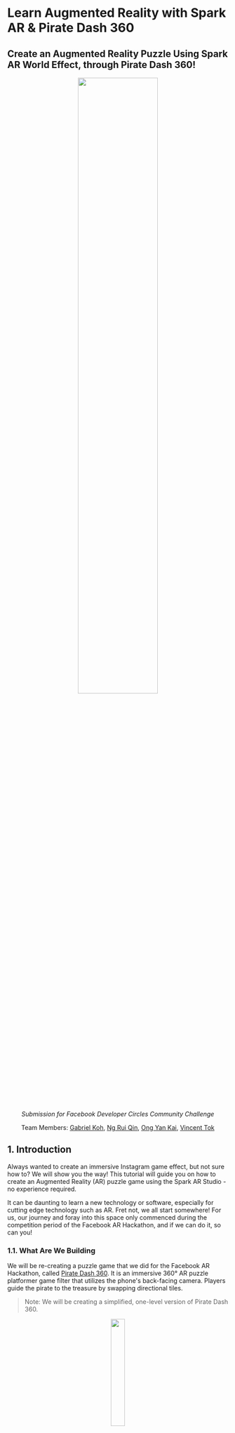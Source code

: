 # **Learn Augmented Reality with Spark AR & Pirate Dash 360**

## Create an Augmented Reality Puzzle Using Spark AR World Effect, through Pirate Dash 360!

<div>
    <p align="center"><img src="img/PirateDash360_Tutorial_thumbnail.png" width="60%"/></p>
    <p align="center"><i>Submission for Facebook Developer Circles Community Challenge</i></center>
    <p align="center">
    Team Members: <a href="https://github.com/gabrielkzm">Gabriel Koh</a>, <a href="https://github.com/ngrq123">Ng Rui Qin</a>, <a href="https://github.com/yankai364">Ong Yan Kai</a>, <a href="https://github.com/vncnttkkk">Vincent Tok</a>
    </p>
</div>

## 1. **Introduction**

Always wanted to create an immersive Instagram game effect, but not sure how to? We will show you the way! This tutorial will guide you on how to create an Augmented Reality (AR) puzzle game using the Spark AR Studio - no experience required.

It can be daunting to learn a new technology or software, especially for cutting edge technology such as AR. Fret not, we all start somewhere! For us, our journey and foray into this space only commenced during the competition period of the Facebook AR Hackathon, and if we can do it, so can you! 

### **1.1. What Are We Building**

We will be re-creating a puzzle game that we did for the Facebook AR Hackathon, called [Pirate Dash 360](https://devpost.com/software/pirate-dash-360). It is an immersive 360° AR puzzle platformer game filter that utilizes the phone's back-facing camera. Players guide the pirate to the treasure by swapping directional tiles. 

> Note: We will be creating a simplified, one-level version of Pirate Dash 360.
 
<p align="center"><img src="img/1a.png" width="25%" height="25%"/></p>

### **1.2. Key Concepts Covered**

Through this tutorial, you will learn how to:
- Utilize various features of Spark AR Studio
- Import and customize game assets using Spark AR Studio
- Augment game environment using Spark AR Studio and JavaScript
- Add animations using Spark AR Studio and JavaScript

## 2. **Before We Start**

### **2.1. Knowledge Prerequisites**
- Javascript: https://javascript.info, https://www.json.org/json-en.html

Basic JavaScript knowledge is recommended for this tutorial as it is required for scripting of animations and setting up the scene for the game. Within JavaScript, JavaScript Object Notation (JSON) is a data format which can be used to define the structure of the game. In **Pirate Dash 360**, it is used to define the tiles required for each level.

### **2.2. Software Prerequisites**
- **Spark AR Studio v98**: https://sparkar.facebook.com/ar-studio/download
- **A code editor**, such as Visual Studio Code: https://code.visualstudio.com/download 

### **2.3. Getting Started**
<p align="center"><img src="img/2c.png" width="40%"/></p>

To get started, download this repository by selecting **Download ZIP** and save it to a familiar location. Open the **starter** folder.

### **2.4. Understanding Starter Project**
[TODO: include file structure pic and explanation]

With a good understanding of the pre-starter project, we can now begin!

## 3. **Part 1: Importing and Customizing Game Assets**
---
We will proceed to import and customize the game assets in the Spark AR environment. To simplify this process, please refer to the `/starter/objects` folder for all the relevant game assets that you would require for this section. 

> The objective of this section is to prepare the static assets for subsequent feature implementation i.e creating the augmented environment, implementing game logic and so on. 

### **3.1. Placing Tiles and Pirate in World View**

First, we need to import the relevant assets into Spark AR Studio.

<details><summary>Show Instructions</summary>

1. Open Spark AR Studio.
   
2. On the left navigation pane, click **Open** and open `/starter/starter.arproj` to open the project.
   
3. From here you can view the Scene environment that we will be working with. Proceed to import the pirate object:
   
4. Click **+Add Asset** on the bottom left of the side navigation drawer, followed by **Import From Computer....** Select file `/starter/objects/pirate/scene.gltf` to import the Pirate asset.
   
5. Repeat Step 3 for `/treasure-chest/chest-anim.fbx`, `/tile/blockHalf.fbx` and `/directions/scene.gltf` under `/starter/objects` to import tiles, directions and treasure assets. You should see the following:

<p align="center"><img src="img/assets_file_structure.jpg" width="30%"/></p>

6. Next, drag the **3d Sidescroller Little Pirate** (pirate), **chest-anim** (treasure chest), **blockHalf** (tile), **Chevron** (direction) from the **Assets** category into the **Plane Tracker planeTracker0**. You should be able to see the following:

<p align="center"><img src="img/assets_world_view.jpg" width="50%"/></p>

</details>

### **3.2. Resizing Objects**

Now that we have all our assets placed into the Scene environment via the Plane Tracker, the next thing we want to do is to re-size them.

<details><summary>Show Instructions</summary>

1. Proceed to click on **3d Sidescroller Little Pirate** under **planeTracker0**, you will see a navigation pane showing up on the right hand side of Spark AR Studio. You may adjust the size of the 3D object via the **x, y, z** coordinates under **Scale** section. For the pirate object, kindly use the following coordinate values: **x = 0.07, y = 0.07, z = 0.07**.

2. Do the following for the **chest-anim**, **blockHalf**, and **Chevron** object, based on the coordinates given below:

    Asset | x | y | z
    ------------ | ------------- | ------------- | -------------
    blockHalf | 1 | 1 | 1
    Cheveron | 0.5 | 0.7 | 0.5
    chest-anim | 1.21876 | 1.36885 | 1.09586

    Afterwhich, you should be able to see the following:

<p align="center"><img src="img/assets_resized.jpg" width="100%"/></p>

*Size of all assets changed, however, only properties of pirate can be seen in the screenshot.*

</details>

### **3.3. Changing the Texture**

Finally, we are done with placing and resizing our assets. To opt for your very own design, you can choose to whichever texture and color you prefer. In order to change the textures, select the object under **Assets**. You will notice the right navigation pane showing, proceed to choose from the available textures and colors under **Albedo**. For this tutorial, we will proceed to change the color of **direction** to yellow.

<details><summary>Show Instructions</summary>

1. Click on **Chevron → Scene_-_Root** under **Assets**.
2. Under **Albedo → Texture**, click the dropdown and remove any texture.
3. Click **Color**, and select a color of your preference, in the project, we decided on Yellow.

</details>

### **3.4. Creating Different Directions for Cheverons (Up, Left, Right)**

As our current **Chevron** is only oriented in one direction, we need to create three different chevrons with different orientations. We can do this by adjusting its rotation.

<details><summary>Show Instructions</summary>

1. Start off by renaming **Chevron** under **planeTracker0** to **chevron_up**.
2. Make two more copies of **chevron_up** and rename it to **chevron_right**, **chevron_left**.
3. Click on **chevron_up**, in the right navigation bar, adjust values in **Rotation**: **x = -90, y = 0, z = -179**.
4. Repeat *Step 3* for **chevron_right** and **chevron_left** using the details from the following table.

    Asset | x | y | z
    ------------ | ------------- | ------------- | -------------
    chevron_right | 90 | -90 | -180
    chevron_left | -90 | -90 | -180

    You should be able to see the following:
<p align="center"><img src="img/assets_multiple_directions.jpg" width="100%"/></p>

*Rotations of all assets changed, however only properties of chevron_left can be seen in screenshot.*

</details>

### **3.5. Grouping Objects, Organizing Structure and Final Adjustments**

This section encompasses the concept of grouping different objects together, as well as organizing them in the correct structure. You may have noticed that certain objects like the Pirate are in fact a group of objects. In this tutorial, we need to group tiles with directions, as well as tiles with treasure.

<details><summary>Show Instructions</summary>

1. Right click **planeTracker0**, select **Add** and click **Create a Null Object**, naming it **level1**.
2. Make a copy of **blockHalf**.
3. Rename **blockHalf** to **tile1** and drag the **chevron_right** object into **tile1**.
4. Rename **blockHalf0** to **blockHalf**
5. Drag **tile1** into **level1**
6. Adjust **tile1** **Scale** to **x = 0.09, y = 0.12, z = 0.09**.
7. Adjust **tile1 → chevron_right Scale** to **0.5**, **0.7** and **0.5** for **x**, **y** and **z** respectively.
8. Adjust **tile1 → chevron_right Position** to **-0.27349**, **0.71012** and **0.85518** for **x**, **y**, and **z** respectively. 
9. Repeat *Steps 2 to 8* for **chevron_up** and **chevron_left**, naming them **tile3** and **tile5** respectively, instead of **tile1** for *Step 4*. Refer to the details for the different positions for *Step 8* based on the table below:

    Assets | x | y | z
    ------------ | ------------- | ------------- | -------------
    chevron_up | -0.82373 | 0.89036 | 0.28953
    chevron_left | -1.312 | 0.88182 | 0.85518

1.  Repeat *Steps 2 to 8* for **chest-anim**, naming it **tileEnd** instead of **tile1** for *Step 4*. Refer to the following for values on *Step 7, 8*:
    
    Properties | x | y | z
    ------------ | ------------- | ------------- | -------------
    Scale | 1.21876 | 1.36885 | 1.09586
    Position | -0.7808 | 0.71012 | 0.85518

2.  Navigate to **tileEnd → chest-anim** and delete the **Sand** object.
3.  Rename **chest-anim** to **treasure**.
    
You should be able to see the following:
<p align="center"><img src="img/tiles.jpg" width="100%"/></p>

13. Make duplicates of relevant tiles and rename them accordingly to conclude this section, before moving to augmenting the environment with javascript. Refer to the table below for the finalized details on duplication and renaming of tiles.
    
    Tile Name | Chevron Type/Treasure in Tile
    ------------ | -------------
    tile1 | chevron_right
    tile2 | chevron_right
    tile3 | chevron_up
    tile4 | chevron_up
    tile5 | chevron_left
    tile6 | chevron_left
    tile7 | chevron_right
    tile8 | chevron_right
    tile9 | chevron_right
    tileStart | chevron_right
    tileEnd | treasure

14. Rename **3d Sidescroller Little Pirate** to **pirate**.
    
15. Drag **pirate** into **level1**.
    
16. Delete **blockHalf**.
    
17. Change the coordinates of **level1** to **x = 0, y = 0.3, z = -1**. Do note that the positioning of the objects within the scene does not matter at this point in time *(it is okay to see objects all over the place in the scene)*.
    
You should be able to see the following:
<p align="center"><img src="img/final_tiles.jpg" width="30%"/></p>

18.  Finally, under **Assets → chest-anim**, delete the following: **Hole, Sand, Texture 1, 2, 4, 5, 6, 7, 8, 9, 12, 13**. This is done to shrink the project size, abiding by size restrictions for publishing of game in the later stages.

</details>

## 4. Part 2: Creating the Augmented Environment

Now that we have added the objects to our AR environment, it is time to position them to create our first game level! 

> The objective of this section is to learn how to create the augmented environment by rendering objects, adding user interactions and manipulating objects using scripts.

### a. Positioning Tiles using Grid System

We will now position our tiles using a self-devised Grid System.

<details><summary>Show Instructions</summary>

Since we are building a platformer game, the coordinates of each tile has to be exact as we do not want to have any visible gaps, misaligned tiles or poor level visibility. To achieve precision, we will use a **Grid System** to define where the tiles should be placed in the AR environment. Since our game provides a 360-degrees experience, we have experimented and devised the below grid (top-down view) for optimal level visibility and multi-level scalability.

![](img/empty_grid.png)

In this devised grid system, the **column indexes are the x axis in SparkAR and row indices are z axis in SparkAR**. This is aligned with the SparkAR dimensions where x is the width and z is the depth from the user’s perspective. Each box represents the **space needed for a single tile (unit length)**.

> *From our experiments, we have concluded that all game tiles should only be placed in the white/yellow boxes. Any tile placed within [x: 7, z: 7] to [x: 14, z: 14] would be at the user’s blind spot (too near to the user), and would only be visible if the player moves away from his/her original position.*

In the SparkAR environment, we will need a reference point for our grid, so let’s use the top-left corner i.e. [x: 1, y: 1]. The exact coordinates for the reference point based on our experiments is **[x: -0.463, y: -0.8, z: -0.52]**. We have also pre-determined that the **unit length is 0.15**, after including a small padding between tiles.

With the reference point and unit length, we can render a tile at any of the boxes in the grid simply by using the grid indexes. For example, if I want to place a tile at [x: 10, z: 5] on the grid, I can calculate the exact coordinates in SparkAR by **multiplying the grid index with our unit length**, and then **adding the reference point coordinate**.

Hence, the exact coordinates in SparkAR for a tile at [x: 10, z: 5] on our grid would be [x: 10 * 0.15 + (-0.463), z: 5 * 0.15 + (-0.52)].

</details>

### b. Level Design

After understanding the Grid System, we can start creating our first level! 

Here’s a sneak peek on the level design:

![](img/L1_top_view.png)

<details><summary>Show Instructions</summary>

The pirate begins from the lower left tile and ends at the upper right tile. The positions of the 9 tiles in the middle will be randomized before every attempt. Let’s draft this level design in our grid:

![](img/level_1_grid.png)

Usually, we start our level design with the solution in mind, before deciding which tiles should be shuffled. For our first level, we will shuffle the 9 tiles between [x: 10, z: 4] to [x: 12, z: 6]. The only fixed tiles are the starting tile at [x: 9, z: 6] and the destination tile at [x: 13, z: 4].

That will be all for our first level. Let’s move on to the scripting!

</details>

### c. Mapping Spark AR Objects to JavaScript Objects

We will now map objects on both the Studio and code together.

<details><summary>Show Instructions</summary>

In your Spark AR Studio, click on **Add Asset** > **Script**. You should see a new `script.js` under your assets. Navigate to your project directory and you should see a **scripts** folder with `script.js` within. This file will be the main script containing all of our game logic. Within the **scripts** folder, create a file named `levels.js`. This file will contain our level data, which will be imported by the main script later on. Open `levels.js` using your favourite editor and insert the following lines:

```js
module.exports = [
    {
        no_of_tiles: 9,
        start_tile: {
            name: "tileStart",
            direction: "right",
            units : 1,
            position: [2,8]
        },
        end_tile:{
            name: "tileEnd",
            position: [6,6]
        },
        tile_patterns: [
            {
                name: "tile1",
                direction: "right",
                units: 1
            },
            {
                name: "tile2",
                direction: "right",
                units: 1
            },
            {
                name: "tile3",
                direction: "up",
                units: 1
            },
            {
                name: "tile4",
                direction: "up",
                units: 1
            },
            {
                name: "tile5",
                direction: "left",
                units: 1
            },
            {
                name: "tile6",
                direction: "left",
                units: 1
            },
            {
                name: "tile7",
                direction: "right",
                units: 1
            },
            {
                name: "tile8",
                direction: "right",
                units: 1
            },
            {
                name: "tile9",
                direction: "right",
                units: 1
            },
        ],
        tile_positions_to_randomize: [
            [3,8], [4,8], [5,8], [3,7], [4,7], [5,7], [3,6], [4,6], [5,6]
        ],
    }
]
```

Let’s try to understand the above code. Here, we are exporting an array of objects, each object representing a game level. There is only 1 object in the array for now since we are working on our first level. Within the level object, there are a few properties:
- `no_of_tiles`: Total number of tiles
- `start_tile`: Where the pirate starts from
- `name`: Spark AR object name
- `direction`: Where the arrow on the tile is pointing towards
- `units`: How many tiles to move the pirate when stepped on
- `position`: Tile position on the grid system
- `end_tile`: Where the treasure chest is 
- `tile_patterns`: Every other tile besides start and end tile
- `tile_positions_to_randomize`: Grid indexes to render random tile patterns at

Essentially, the purpose of `levels.js` is to easily declare the structure of a level in our grid system so that we can render the SparkAR objects in `script.js`.

</details>

### d. Rendering the Level

With our `levels.js` ready, we can now start writing the main script. 

<details><summary>Show Instructions</summary>

Navigate to the **scripts** folder in your project directory and open `script.js` with your favourite editor. Remove the existing code and insert the following:

```js
const Scene = require('Scene');
export const Diagnostics = require('Diagnostics');
```

Here, we are loading the Scene and Diagnostics module. The Scene module allows us to access the objects placed in our AR environment, while the Diagnostics module is for debugging purposes.

Next, let’s define constants for our tile dimensions based on the grid system:

```js
// Tile dimensions
const unit_length = 0.15; // x length and z length
const top_left_x = -0.463;
const top_left_y = -0.8;
const top_left_z = -0.52;
```

Then, we’ll import `level.js` and retrieve the data for level 1:

```js
// Level variables
const levels = require("./levels");
let current_level = 1;
let level = levels[current_level - 1]; // lv 1 is index 0
let no_of_tiles = level.no_of_tiles;
let tile_positions = level.tile_positions_to_randomize;
let tile_patterns = level.tile_patterns;
let start_tile = level.start_tile;
let end_tile = level.end_tile;
```

To render a tile in place, we first need to retrieve the respective SparkAR tile object. We will write a function to retrieve the SparkAR tile object based on the tile name provided in our `level.js`:

```js
async function getTileUI(name) {
    const level = await Scene.root.findFirst("level" + current_level);
    return level.findFirst(name);
}
```

Next, we will need a function to convert our grid system indexes into X and Z coordinates in SparkAR. The formula can be found at previous section [Positioning Tiles using Grid System](#a-positioning-tiles-using-grid-system).

```js
function getCoordinateXFromIndex(index) {
    return top_left_x + (index * unit_length);
}
 
function getCoordinateZFromIndex(index) {
    return top_left_z + (index * unit_length);
}
```

Now that we are able to retrieve the respective SparkAR tile object as well as compute its respective X and Z coordinates based on our grid system, we can write our function for placing tiles. This function takes in the `tile_pattern` JavaScript object as well as its grid `position`, retrieves its respective SparkAR object name, and places it in the specified location.

```js
async function placeTile(tile_pattern, position) {
    // Place tile in SparkAR
    const tile_UI = await getTileUI(tile_pattern.name);
    tile_UI.transform.x = getCoordinateXFromIndex(position[0]);
    tile_UI.transform.y = top_left_y;
    tile_UI.transform.z = getCoordinateZFromIndex(position[1]);
}
```

Let’s test the function! Place the start and end tiles by passing in `start_tile` and `end_tile` and their `position`s:

```js
// Place start and end tile
placeTile(start_tile, start_tile.position);
placeTile(end_tile, end_tile.position);
```

Go back to your SparkAR Studio, and click on **Restart** to reload the filter. You should see the following:

![](img/rendering_start_end_tile.png)

Hurray! We have successfully rendered the start and end tiles correctly. Next, we need to **render the middle nine tiles in a random fashion**. Let’s write a function that returns us a random array index given a maximum integer value. We will need this function to randomly select tiles to be placed.

```js
function getRandomInt(max) {
    return Math.floor(Math.random() * Math.floor(max));
}
```

To randomly render tiles, we will first loop through our `tile_patterns` variable, which contains all the tile patterns for the current level. For each tile pattern, we will use our random function to pick a random position on the grid to place the tile.

```js
// Place each tile in a random position
// Loop through tiles
tile_patterns.forEach(tile_pattern => {
    let randIndex = getRandomInt(tile_positions.length);
    let position = tile_positions[randIndex];
    tile_positions.splice(randIndex, 1);
 
    placeTile(tile_pattern, position);
})
```

Click on **Restart** in SparkAR Studio and you should see the entire level being rendered this time. Restart the filter a few more times, and you should notice that the tiles are being placed randomly.

![](img/render_random_tiles.png)

Next, we will need to place the pirate at the starting tile. Note that the pirate needs to stand at the center of the tile, so we will need a function that helps to calculate the coordinates of the center of a tile given a grid index. Since we previously wrote two functions to get the X and Z coordinates of a given index, we can simply reuse them.

```js
function getMidPointFromIndex(position) {
    return [
        getCoordinateXFromIndex(position[0]) - (unit_length / 2),
        getCoordinateZFromIndex(position[1]) + (unit_length / 2)
    ]
}
```

Now, we simply identify the pirate object in the SparkAR environment and position it accordingly.

```js
// Place character on start tile
Scene.root.findFirst("pirate")
    .then(agent => {
        let agentPosition = start_tile.position
        let point = getMidPointFromIndex(agentPosition);
        agent.transform.x = point[0];
        agent.transform.y = top_left_y + 0.11; // To ensure the pirate is at the right height
        agent.transform.z = point[1];
    })
```

Click on **Restart** in Spark AR Studio and you should see the pirate being placed in the center of the starting tile:

![](img/render_pirate.png)

Great job! You have successfully rendered the level using scripting. In the next sections, we will work on handling user interactions, such as tapping on a single tile to select it, tapping on two tiles to swap them, and tapping on the pirate to start walking.

</details>

### e. Selecting Tiles

When the player selects a tile, there should be some form of indication to show that he/she has selected the tile he/she wanted to choose. In order to do so, we will create a function `animateTileSelect` to elevate the tile slightly when it is being selected, and also return it to its original position when it is being selected again.

<details><summary>Show Instructions</summary>

First, let’s add the `Animation` and `TouchGestures` library to our imports:

```js
// Imports
const Scene = require('Scene');
export const Diagnostics = require('Diagnostics');
const Animation = require('Animation');
const TouchGestures = require("TouchGestures");
```

Since all animations require a `TimeDriver`, we’ll create a function that returns a default `TimeDriver` with **duration 200** and **loop count 1**:

```js
// Animations
function getTimeDriver(duration = 200, loopCount = 1, mirror = false) {
    return Animation.timeDriver({
        durationMilliseconds: duration,
        loopCount: loopCount,
        mirror: mirror
    });
}
```

Next, we’ll also use a boolean variable to keep track if a tile is animating. We will need this to ensure when a tile is animating, no other tiles can have any interaction with the user. This is to prevent issues when a user presses multiple tiles quickly. In addition, we will need a variable to store the selected tile.

```js
// Gameflow variables
let tile_is_animating = false;
let selection = null; // store any selected tile (for swapping)
```

Let’s now complete the animation function for tile selection. The animation will be a simple linear elevation and lowering when the tile is being selected and selected for the second time respectively.

```js
function animateTileSelect(tile, animation) {
    const tdTileMove = getTimeDriver();
 
    let y_value = tile.transform.y.pinLastValue();
    y_value = animation === "active" ? y_value + 0.02 : y_value - 0.02;
 
    tile.transform.y = Animation.animate(
        tdTileMove,
        Animation.samplers.linear(tile.transform.y.pinLastValue(), y_value);
    );
 
    tile_is_animating = true
    tdTileMove.start();
    tdTileMove.onCompleted().subscribe(function() {
        tile_is_animating = false;
    })
}
```

To trigger the animation, we will need a **subscriber** to an `onTap` event for each tile. We will need to access the SparkAR object for this, so let’s modify the previous code we have written. When we iterate over the tiles for rendering, we will retrieve the respective SparkAR tile object and add a **tap event subscriber**. When a tile is selected, it elevates its position and changes from “blur” to “active” state. Conversely, when a selected tile is selected again, it changes from “active” back to “blur” state and returns to its original position.

```js
// Place each tile in a random position
// Loop through tiles
Scene.root.findFirst("level_" + current_level)
    .then(level => {
        tile_patterns.forEach(tile_pattern => {
            let randIndex = getRandomInt(tile_positions.length);
            let position = tile_positions[randIndex];
            tile_positions.splice(randIndex, 1);
 
            placeTile(tile_pattern, position);
 
            level.findFirst(tile_pattern.name)
                .then(tile_UI => {
                    // For each tile, prepare listener for tap event
                    TouchGestures.onTap(tile_UI).subscribe(function () {
                        if (!tile_is_animating) {
                            if (selection === null) {
                                // if there is no active tile
                                selection = tile_UI;
                                animateTileSelect(tile_UI, "active");
                            } else {
                                // if active tile is same as selection, de-select tile
                                if (tile_UI === selection) {
                                    animateTileSelect(tile_UI, "blur");
                                    selection = null;
                                }
                            }
                        }
                    });
                })
        })
    })
```

Run the filter and tap on any tile, you should see the tile elevating slightly:

![](img/tile_elevated.png)

</details>

### f. Swapping Tiles

When two swappable tiles are selected, tiles swapping will occur. Before we can do so, we will need to keep track of the position of each tile. 

<details><summary>Show Instructions</summary>

We will create 2 variables as part of our level variables to store the mapping of each tile to its grid position, as well as a reversed mapping of each grid position to its respective tile.

```js
// Level variables
const levels = require("./levels");
let current_level = 1;
...
let position_tiles = {};
let tiles_position = {};
```

Next, we will modify our placeTiles function to update the 2 variables:

```js
async function placeTile(tile_pattern, position) {
 
    // Place tile in position_tiles and tiles_position
    position_tiles[position] = tile_pattern;
    tiles_position[tile_pattern.name] = position;
 
    // Place tile in SparkAR
    const tile_UI = await getTileUI(tile_pattern.name);
    tile_UI.transform.x = getCoordinateXFromIndex(position[0]);
    tile_UI.transform.y = top_left_y;
    tile_UI.transform.z = getCoordinateZFromIndex(position[1]);
}
```

We will also need a gameflow variable to keep track of the position of the selected tile:

```js
// Gameflow variables
let tile_is_animating = false
let selection = null; // store any selected tile (for swapping)
let selection_position = null
```

Similarly, let’s modify our subscriber for tile selection to update the selection_position variable:

```js
// For each tile, prepare listener for tap event
TouchGestures.onTap(tile_UI).subscribe(function () {
    if (!tile_is_animating) {
        if (selection === null) {
            // if there is no active tile
            selection = tile_UI;
            selection_position = tiles_position[tile_pattern.name];
            animateTileSelect(tile_UI, "active");
        } else {
            // if active tile is same as selection, de-select tile
            if (tile_UI === selection) {
                animateTileSelect(tile_UI, "blur");
                selection = null;
                selection_position = null;
            }
            // swap tiles
            else {
                swapTiles(selection_position, tiles_position[tile_pattern.name], selection, tile_UI)
                animateTileSelect(selection, "blur");
                selection = null;
                selection_position = null;
            }
        }
    }
});
```

Previously, we had set up a listener in the previous section to listen for a tap event with `TouchGestures.onTap`, and a function that will be called in the subscribe method. Let us now modify by **adding an else block** after the if block that deselects a tile. The tiles should be deselected and “locked in” to the environment after the tile swap.

```js
// For each tile, prepare listener for tap event
TouchGestures.onTap(tile_UI).subscribe(function () {
    if (!ready) {       
        if (!tile_is_animating) {
            ...
            } else {
                // if active tile is same as selection, de-select tile
                if (tile_UI === selection) {
                    ...
                }
                // swap tiles
                else {
                    swapTiles(selection_position, tiles_position[tile_pattern.name], selection, tile_UI);
                    animateTileSelect(selection, "blur");
                    selection = null;
                    selection_position = null;
                }
            }
        }
    }
});
```

Let us dive deeper into the `swapTiles` function. First, we will need to **identify the tile representations** in the selected position and **swap them in the position to tile mappings**. After changing the underlying representations, the game environment will change, where the tiles shown in the screen get a **swap animation** with `animateTileSwap`.

```js
async function placeTile(tile_pattern, position) {
    ...
}
 
async function swapTiles(position_1, position_2, selection, tile_UI) {
    let tile_pattern_1 = position_tiles[position_1];
    let tile_pattern_2 = position_tiles[position_2];
    
    // Swap tiles
    position_tiles[position_1] = tile_pattern_2;
    tiles_position[tile_pattern_2.name] = position_1;
    position_tiles[position_2] = tile_pattern_1;
    tiles_position[tile_pattern_1.name] = position_2;
 
    animateTileSwap(selection, tile_UI);
}
```

```js
function animateTileSwap(tile1, tile2) {
    const tdTileSwap = getTimeDriver();
 
    let tile1x = tile1.transform.x.lastValue;
    let tile1z = tile1.transform.z.lastValue;
    tile1.transform.x = shiftx(tdTileSwap, tile1, tile2.transform.x.lastValue);
    tile1.transform.z = shiftz(tdTileSwap, tile1, tile2.transform.z.lastValue);
    tile2.transform.x = shiftx(tdTileSwap, tile2, tile1x);
    tile2.transform.z = shiftz(tdTileSwap, tile2, tile1z);
    tile_is_animating = true;
    tdTileSwap.start();
    tdTileSwap.onCompleted().subscribe(function() {
        tile_is_animating = false;
    })
}
```

The `shiftx` and `shiftz` functions are separated for reusability.

```js
const shiftx = (td, obj, destination) =>
    Animation.animate(td, Animation.samplers.linear(obj.transform.x.pinLastValue(), destination));
 
const shiftz = (td, obj, destination) =>
    Animation.animate(td, Animation.samplers.linear(obj.transform.z.pinLastValue(), destination));
```

</details>

### g. Shifting the Pirate from One Tile to Another

After swapping tiles, the player is confident that the route to the treasure is created. But before starting the game, we have to work on the game mechanics after the game starts. 

<details><summary>Show Instructions</summary>

Firstly, the pirate is not allowed to revisit the same tile twice, as it will result in an endless loop. To prevent this, we will use a variable to track the tiles that have been visited:

```js
// Level variables
const levels = require("./levels");
...
let position_tiles = {};
let tiles_position = {};
let position_visited = {};
```

We will also need variables to track if a player has won or lost at any time during the game:

```js
// Gameflow variables
let tile_is_animating = false;
...
let player_win = false;
let player_lost = false;
```

Next, let’s create the `moveAgent` function, which will determine and move the pirate to the next tile based on the current tile he is stepping on. This function will be called at every step. The player wins whenever the pirate steps on the end tile, and loses whenever the pirate steps off the grid or revisits a tile. 

```js
function moveAgent(agent, agentPosition) {
    let direction = position_tiles[agentPosition].direction;
    position_visited[agentPosition] = true;
    
    let destinationPosition = null;
    if (direction == "left") {
        destinationPosition = [agentPosition[0] - 1, agentPosition[1]];
    } else if (direction == "right") {
        destinationPosition = [agentPosition[0] + 1, agentPosition[1]];
    } else if (direction == "up") {
        destinationPosition = [agentPosition[0], agentPosition[1] - 1];
    } else if (direction == "down") {
        destinationPosition = [agentPosition[0], agentPosition[1] + 1];
    }
 
    if (destinationPosition == null || position_tiles[destinationPosition] == null) {
        Diagnostics.log("Invalid move");
        player_lost = true;
        return agentPosition;
    } else if (position_visited[destinationPosition]) {
        Diagnostics.log("Moved backwards");
        player_lost = true;
        return agentPosition;
    }
 
    // Check for win state
    if (destinationPosition[0] === end_tile.position[0] && destinationPosition[1] === end_tile.position[1]) {
        Diagnostics.log("Reached chest!");
    }
 
    return destinationPosition;
}
```

</details>

### h. Starting the Game

Great job following through the various gameplay elements, now you are ready to start the game!
 
<details><summary>Show Instructions</summary>

We have made the trigger to start the game really intuitive - the player only has to tap on the pirate. To do so, we implement a `TouchGestures.onTap` listener on the pirate object, and the function inside the subscribe method will be called when the pirate is tapped. We check if the player has lost, or if the pirate is at the ending position. If the condition evaluates to false, the game starts and the `moveAgent` function is called at every 1 second (1000ms) interval.

Since we are invoking a function in interval, we need to import the `Time` library:

```js
const Time = require("Time");
```

We will also need a gameflow variable to track if the game has started i.e. the player has tapped on the pirate:

```js
// Gameflow variables
let tile_is_animating = false;
...
let ready = false;
```

Finally, we can add the **tap event subscriber** to call the `moveAgent` function:

```js
// Place character on start tile
Scene.root.findFirst("pirate")
    .then(agent => {
        let agentPosition = start_tile.position;
        ...
 
        // Listen for tap on character
        TouchGestures.onTap(agent).subscribe(function (gesture) {
            Diagnostics.log("Starting game");
            ready = true;
            Time.setInterval(() => {
                if (!player_lost && (agentPosition[0] !== end_tile.position[0] || agentPosition[1] !== end_tile.position[1])) {
                    agentPosition = moveAgent(agent, agentPosition);
                }
            }, 1000);
        });
 
        Diagnostics.log("Agent loaded");
    })
```

Restart the filter, swap the tiles to the correct positions and tap on the pirate. Did the pirate move from tile to tile, eventually to the treasure (if you got the right path)? What’s missing?

</details>

## 5. Part 3: Giving Life to the Pirate

Let’s bring the pirate to life! To do so, an animation playback controller is needed for each animation. The patch editor will link the animations to the options on the option picker s as to control the pirate’s animation from the script. 

After animating the pirate, we will then make the pirate rotate towards the direction he is moving towards.

> The objective of this section is to implement movements to make the character in the game move - giving it lifelike animations. This is crucial in many AR experiences, augmenting reality by introducing new 3D objects into the scene and making them feel lifelike.

### a. Adding Animations

We will add three types of animation for the pirate.

<details><summary>Show Instructions</summary>

We will first add the **idle** animation.

1. Under the Assets panel, click on **Add Asset** > **Animation Playback Controller**.
2. Rename the animation playback controller to `pirate_idle`.
3. In the Inspector (the panel on the right), select **idle** from the Animation Clip dropdown box.

![](img/animation_playback_controller.png)

Repeat the same steps for the **walk** and **crash** animation, naming the animation playback controllers `pirate_walk` and `pirate_crash` respectively.

Now, let us link the animations together using the Patch Editor. 

1. To show the Patch Editor, select **View** on the menu bar, then select **Show/Hide Patch Editor**. The Patch Editor will be shown on the bottom middle of the Spark AR window.
2. On the bottom right of the Patch Editor, click on **Add Patch**. 
3. In the pop up, select **Utility** > **Option Picker**, then click on **Add Patch**. 
4. Below the Option Picker patch, select the type to be **Animation Data**. 

To control the pirate’s animation, the Animation Target patch for the pirate object must be added. 
1. Select the **pirate** object in the Scene panel, then in the Inspector, **select the arrow (pointing to the right) on the left of Animation**. 
2. To link the Option Picker with the Animation Target, **click and hold the output port of the Option Picker**, and **drag across to the input port** of the Animation Target.

To control the options (via `script.js`), a **Variables from Script** patch is used. 
1. In the Assets panel under Script, click on **script.js**. 
2. In the Inspector, **click the + button to the right of From Script and select Number**.
3. Change the variable name from `scriptToEditorVar` to `pirate_animation`. Remember this variable name as it will be used in the script. 
4. Right click on **scripts.js** and click **Create Patch**. 
5. Link the **Variables from Script** patch to the first input port of the **Option Picker**.

In the Assets panel, drag the pirate_idle, pirate_walk and pirate_crash animation playback controllers to the Patch Editor, and **link the corresponding Animation patches** to the second, third and fourth input ports of the Option Picker patch respectively. The option number for each animation corresponds to the input port of the Option Picker patch (and since the default option is 0, the default animation is the idle animation).

![](img/patch_editor.png)

Now changing between animations can be scripted in `scripts.js` with `Patches.inputs.setScalar`. Add the `Patches` module as a dependency.

```js
const Patches = require('Patches');
```

Set the animation to **idle** (option 0) where the pirate object is found in the scene.

```js
// Place character on start tile
Scene.root.findFirst("pirate")
    .then(agent => {
        let agentPosition = start_tile.position;
        ...

        // Set agent animation clip to idle
        Patches.inputs.setScalar('pirate_animation', 0);

        // Listen for tap on character
        ...
    })
```

Set the animation to **walk** (option 1) in a new function `animateMoveAgent`, which will be called when the pirate takes a step. After each step, reset the animation to idle.

```js
function animateMoveAgent(agent, destinationPosition, direction) {
    
    Patches.inputs.setScalar('pirate_animation', 1);

    // Animate agent towards direction
    const tdAgentMove = getTimeDriver(500);
    const point = getMidPointFromIndex(destinationPosition);

    agent.transform.x = shiftx(tdAgentMove, agent, point[0]);
    agent.transform.z = shiftz(tdAgentMove, agent, point[1]);
    tdAgentMove.start();
    Time.setTimeout(() => {
        // Set back to idle after each step
        if (!player_lost) {
            Patches.inputs.setScalar('pirate_animation', 0);
        }
    }, 500)

}
```

Add the call to `animateMoveAgent` in `moveAgent`.

```js
function moveAgent(agent, agentPosition) {
    ...
    } else if (direction == "down") {
        destinationPosition = [agentPosition[0], agentPosition[1] + 1];
    }
 
    animateMoveAgent(agent, destinationPosition, direction);
 
    if (destinationPosition == null || position_tiles[destinationPosition] == null) {
     ...
}
```

Set the animation to **crash** (option 2) when the pirate takes an invalid move, or when it moves backwards (to a visited tile) in `moveAgent`. The `moveAgent` function is called when the pirate starts navigating from one tile to another (after being tapped on by the player).

```js
function moveAgent(agent, agentPosition) {
    let direction = position_tiles[agentPosition].direction;
    ...

    if (destinationPosition == null || position_tiles[destinationPosition] == null) {
        Diagnostics.log("Invalid move");
        player_lost = true;

        Time.setTimeout(() => {
            // Position to move toward is invalid - change to crash animation clip
            Patches.inputs.setScalar('pirate_animation', 2);
        }, 500)

        return agentPosition;
    } else if (position_visited[destinationPosition]) {
        Diagnostics.log("Moved backwards");
        player_lost = true;
        
        // Dead - Change to crash animation clip
        Time.setTimeout(() => {
            Patches.inputs.setScalar('pirate_animation', 2);
        }, 500)

        return agentPosition;
    }
    
    ...

    return destinationPosition;
}
```

Try starting the game and the pirate will be transitioning between animations and moving from tile to tile.

</details>

### b. Rotating the Pirate

Last but not least, we need to ensure the pirate is facing the right direction! Let us add a new variable player_direction to store the pirate’s direction. 

<details><summary>Show Instructions</summary>

The default direction would be **down**, as the pirate is facing the player.

```js
// Gameflow variables
let player_direction = "down"
```

Then, add an if block in `animateMoveAgent` to check if the direction is the same as the player’s direction. If it isn't, rotate the agent with a new function `animateRotateAgent`.

```js
function animateMoveAgent(agent, destinationPosition, direction) {
    Patches.inputs.setScalar('pirate_animation', 1)
 
    // Rotate agent to face direction
    if (direction !== player_direction) {
        animateRotateAgent(agent, direction);
        player_direction = direction;
    }
 
    // Animate agent towards direction
    const tdAgentMove = getTimeDriver(500);
    ...
}
```

The `animateRotateAgent` function is created to implement the animation with `Animation.animate`.

```js
function animateRotateAgent(agent, direction) {
    const tdRotateAgent = getTimeDriver();
    let angles = {
        "up": degreesToRadians(180),
        "down": degreesToRadians(0),
        "right": degreesToRadians(90),
        "left": degreesToRadians(270)
    }
 
    agent.transform.rotationY = Animation.animate(
        tdRotateAgent,
        Animation.samplers.linear(angles[player_direction], angles[direction])
    )
    tdRotateAgent.start()
}
```

The second argument of `Animation.animate` - the linear animation `Animation.samplers.linear` function takes in the radian values of the current and targeted angles. Thus, the following `degreeToRadians` function converts the values.

```js
function degreesToRadians(degrees) {
    let pi = Math.PI;
    return degrees * (pi / 180);
}
```

</details> 

### c. Starting the Game

And that's it! Try starting the game and the pirate will both be transitioning between animations and rotating when moving from one tile to another!

## 6. Scaling It Up

Congratulations! You have picked up the necessary skills and concepts to develop your own puzzle filter. However, there is more that can be done to make the game more fun and exciting. If you are looking to take up the challenge, we have two tasks prepared for you.

> Note: At any time that you are stuck on these challenges, you can refer to our [**Pirate Dash 360**](https://github.com/yankai364/Pirate-Dash-360) repository.

### a. Challenge 1: Creating Multiple Levels
To introduce a 360 degree experience in the game, one could opt to create multiple levels, surrounding the player in question. An illustration can be seen below:

<p align="center"><img src="img/levels.jpg" width="30%"/></p>

In order to facilitate multiple levels, you can use a JSON file to pre-customize the setups of the different levels.

Additionally, you can add instructions and directional signs to navigate the player from one level to another.

### b. Challenge 2: Adding Multiple Worlds

For **Pirate Dash 360**, we implemented three different themes - Grass World, Snow World, Desert World - to vary the level of difficulty of the game.

<p align="center"><img src="img/6b.png" width="70%"/></p>

If you wish to add multiple themes as well, you can implement a native UI slider, reflecting different worlds and themes in the game. You can check out the [Native UI Slider Tutorial](https://sparkar.facebook.com/ar-studio/learn/tutorials/native-ui-slider/)  for more information. 

For a more immersive experience, try adding effects like snow and sandstorm with [particle systems](https://sparkar.facebook.com/ar-studio/learn/tutorials/adding-particle-systems/)!

## 7. Optional: Publishing the Filter 

Once you are ready, you may publish the filter!

<details><summary>Show Instructions</summary>

1. Click on **Upload and Export** on the leftmost panel.

<p align="center"><img src="img/7_1.png" width="50%"/></p>

2. The file size will be calculated and if it meets the requirement for Facebook (2 MB) and Instagram (4 MB), a green tick stating that it is Ready to Submit will appear. Click on **Export** to export the filter. Save the file on your local PC.

3. Once the file is saved, prepare a demo video (maximum 32 MB) that will help a user understand how the filter can be used. The video can be recorded when you start the preview on Spark AR Studio. Some tips on how to prepare the demo video can be found [here](https://sparkar.facebook.com/ar-studio/learn/publishing/demo-videos-for-instagram-effects/#demo-video-recommendations).

4. Also, prepare a mini icon that represents the filter (minimum 200 x 200 pixels).

5. Head to https://www.facebook.com/sparkarhub/ and log into your Facebook/Instagram account to access the Spark AR Hub dashboard. Click on **Publish an Effect** on the left panel.

<p align="center"><img src="img/7_2.png" width="30%"/></p>

6. Fill in a name for the effect, and upload the AR Project file you saved earlier. Choose the platform that you want to publish the effect to, and select the owner and Instagram account (if Instagram is selected) associated with this effect. You may also add up to 20 keywords that are related to the effect, so that other users can find your filter easily.

<p align="center"><img src="img/7_3.png" width="70%"/></p>

7. Once everything is filled up, hit on **Submit**!

<p align="center"><img src="img/7_4.png" width="70%"/></p>

And that’s it! You will receive a notification when your filter is approved. 

</details>

## 8. What's Next

The skills that you have picked up through our tutorial can be used to develop your own applications. You may draw inspirations from:

- Rush Hour or Unblock Me 
- Bejeweled or Candy Crush
- Otello
- Go
- Checkers
- Or anything creative/new that you might think of, just like **Pirate Dash 360**!

> Note: Make sure to check for any copyright infringements before developing new versions of existing games.

<p align="center"><img src="img/8.png" width="70%"/></p>

## 9. Appendices, References, Credits

### 9.1. Pirate Dash 360
- [Pirate Dash 360 Repository](https://github.com/yankai364/Pirate-Dash-360)

### **9.2. Spark AR Studio Fundamentals**
- [Using Spark AR Studio](https://sparkar.facebook.com/ar-studio/learn/articles/fundamentals/navigating-the-interface)

### **9.3. Importing and Customizing Game Assets**
- [Adding Objects and Assets](https://sparkar.facebook.com/ar-studio/learn/articles/fundamentals/adding-objects-and-assets/#how-objects-and-assets-work-together)

- [Working with Textures and Materials](https://sparkar.facebook.com/ar-studio/learn/tutorials/working-with-textures-and-materials/#creating-material)

### **9.4. Creating the Augmented Environment**
- [Scripting Basics](https://sparkar.facebook.com/ar-studio/learn/scripting/scripting-basics#creating-a-script)

- [SparkAR API/Modules Documentation](https://sparkar.facebook.com/ar-studio/learn/reference/scripting/summary)

### **9.5. Animating the Pirate**

- [Animating 3D Objects](https://sparkar.facebook.com/ar-studio/learn/tutorials/3d-objects-animation/)

- [Patch Editor](https://sparkar.facebook.com/ar-studio/learn/patch-editor)

- [Script to Patch Editor Bridging](https://sparkar.facebook.com/ar-studio/learn/patch-editor/bridging)

### **9.6. Adding Multiple Worlds**

- [Native UI Slider](https://sparkar.facebook.com/ar-studio/learn/tutorials/native-ui-slider/)

- [Creating World Effects](https://sparkar.facebook.com/ar-studio/learn/tutorials/particle-world-effect)

### **9.7 Publishing Filter**

-  [Publishing Effects](https://sparkar.facebook.com/ar-studio/learn/publishing/publishing-your-spark-ar-effect)

- [Requirements for Demo Videos](https://sparkar.facebook.com/ar-studio/learn/publishing/demo-videos-for-instagram-effects/#demo-video-recommendations)

### **9.8 Game Assets and Sound Effects**

- [SketchFab](https://sketchfab.com)
- [Kenney](https://www.kenney.nl/assets)
- [Quaternius.Itch.IO](https://quaternius.itch.io)
- Facebook Sound Design
- Global Genius

---
*Last Updated on 26 October 2020*
